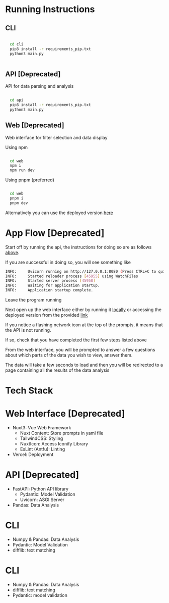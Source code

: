 # Running Instructions 

## CLI

```bash
  
  cd cli
  pip3 install -r requirements_pip.txt
  python3 main.py
  
 ```



## API [Deprecated]

API for data parsing and analysis


```bash
  
  cd api
  pip3 install -r requirements_pip.txt
  python3 main.py

```

## Web [Deprecated]

Web interface for filter selection and data display

Using npm

```bash

  cd web
  npm i 
  npm run dev

```

Using pnpm (preferred)

```bash

  cd web
  pnpm i
  pnpm dev

```

Alternatively you can use the deployed version [here](https://udacity-one.vercel.app)

# App Flow [Deprecated]

Start off by running the api, the instructions for doing so are as follows [above](#api).

If you are successful in doing so, you will see something like 

``` bash
INFO:     Uvicorn running on http://127.0.0.1:8080 (Press CTRL+C to quit)
INFO:     Started reloader process [45955] using WatchFiles
INFO:     Started server process [45958]
INFO:     Waiting for application startup.
INFO:     Application startup complete.
```

Leave the program running

Next open up the web interface either by running it [locally](#web) or accessing the deployed version from the provided [link](https://udacity-one.vercel.app) 

If you notice a flashing network icon at the top of the prompts, it means that the API is not running.  

If so, check that you have completed the first few steps listed above

From the web interface, you will be prompted to answer a few questions about which parts of the data you wish to view, answer them.  

The data will take a few seconds to load and then you will be redirected to a page containing all the results of the data analysis

# Tech Stack

# Web Interface [Deprecated]
- Nuxt3: Vue Web Framework
  - Nuxt Content: Store prompts in yaml file
  - TailwindCSS: Styling
  - NuxtIcon: Access Iconify Library
  - EsLint (Antfu): Linting
- Vercel: Deployment
  
# API [Deprecated]
- FastAPI: Python API library
  - Pydantic: Model Validation
  - Uvicorn: ASGI Server
- Pandas: Data Analysis

# CLI
- Numpy & Pandas: Data Analysis
- Pydantic: Model Validation
- difflib: text matching
# CLI
- Numpy & Pandas: Data Analysis
- difflib: text matching
- Pydantic: model validation
